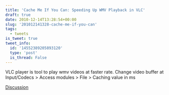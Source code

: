 ```yaml
---
title: 'Cache Me If You Can: Speeding Up WMV Playback in VLC'
draft: true
date: 2010-12-14T13:28:54+00:00
slug: '201012141328-cache-me-if-you-can'
tags:
  - tweets
is_tweet: true
tweet_info:
  id: '14552389205893120'
  type: 'post'
  is_thread: False
---
```




VLC player is tool to play wmv videos at faster rate. Change video buffer at Input/Codecs &gt; Access modules &gt; File &gt; Caching value in ms

[Discussion](https://x.com/sytelus/status/14552389205893120)
